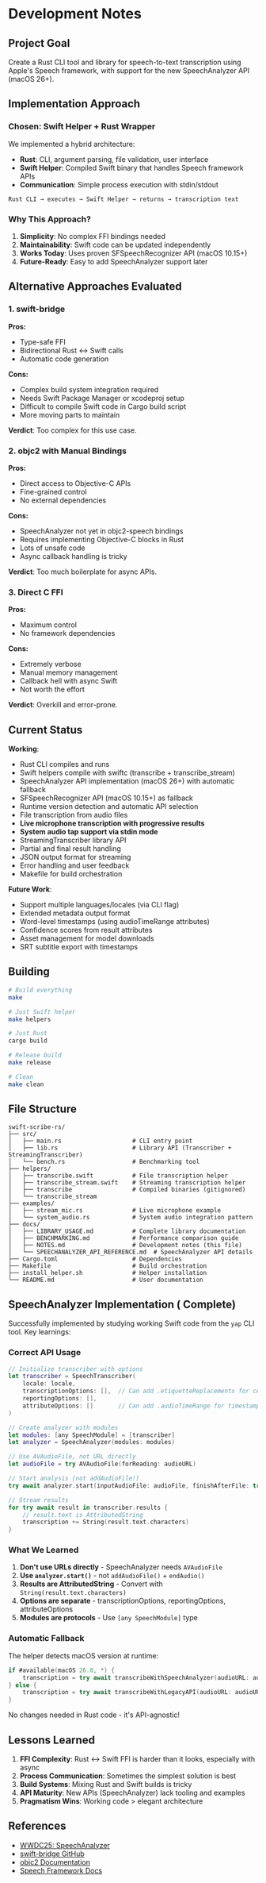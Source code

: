 # Development Notes

## Project Goal

Create a Rust CLI tool and library for speech-to-text transcription using Apple's Speech framework, with support for the new SpeechAnalyzer API (macOS 26+).

## Implementation Approach

### Chosen: Swift Helper + Rust Wrapper

We implemented a hybrid architecture:
- **Rust**: CLI, argument parsing, file validation, user interface
- **Swift Helper**: Compiled Swift binary that handles Speech framework APIs
- **Communication**: Simple process execution with stdin/stdout

```
Rust CLI → executes → Swift Helper → returns → transcription text
```

### Why This Approach?

1. **Simplicity**: No complex FFI bindings needed
2. **Maintainability**: Swift code can be updated independently  
3. **Works Today**: Uses proven SFSpeechRecognizer API (macOS 10.15+)
4. **Future-Ready**: Easy to add SpeechAnalyzer support later

## Alternative Approaches Evaluated

### 1. swift-bridge

**Pros:**
- Type-safe FFI
- Bidirectional Rust ↔ Swift calls
- Automatic code generation

**Cons:**
- Complex build system integration required
- Needs Swift Package Manager or xcodeproj setup
- Difficult to compile Swift code in Cargo build script
- More moving parts to maintain

**Verdict**: Too complex for this use case.

### 2. objc2 with Manual Bindings

**Pros:**
- Direct access to Objective-C APIs
- Fine-grained control
- No external dependencies

**Cons:**
- SpeechAnalyzer not yet in objc2-speech bindings
- Requires implementing Objective-C blocks in Rust
- Lots of unsafe code
- Async callback handling is tricky

**Verdict**: Too much boilerplate for async APIs.

### 3. Direct C FFI

**Pros:**
- Maximum control
- No framework dependencies

**Cons:**
- Extremely verbose
- Manual memory management
- Callback hell with async Swift
- Not worth the effort

**Verdict**: Overkill and error-prone.

## Current Status

**Working**:
- Rust CLI compiles and runs
- Swift helpers compile with swiftc (transcribe + transcribe_stream)
- SpeechAnalyzer API implementation (macOS 26+) with automatic fallback
- SFSpeechRecognizer API (macOS 10.15+) as fallback
- Runtime version detection and automatic API selection
- File transcription from audio files
- **Live microphone transcription with progressive results**
- **System audio tap support via stdin mode**
- StreamingTranscriber library API
- Partial and final result handling
- JSON output format for streaming
- Error handling and user feedback
- Makefile for build orchestration

**Future Work**:
- Support multiple languages/locales (via CLI flag)
- Extended metadata output format
- Word-level timestamps (using audioTimeRange attributes)
- Confidence scores from result attributes
- Asset management for model downloads
- SRT subtitle export with timestamps

## Building

```bash
# Build everything
make

# Just Swift helper
make helpers

# Just Rust
cargo build

# Release build
make release

# Clean
make clean
```

## File Structure

```
swift-scribe-rs/
├── src/
│   ├── main.rs                    # CLI entry point
│   ├── lib.rs                     # Library API (Transcriber + StreamingTranscriber)
│   └── bench.rs                   # Benchmarking tool
├── helpers/
│   ├── transcribe.swift           # File transcription helper
│   ├── transcribe_stream.swift    # Streaming transcription helper
│   ├── transcribe                 # Compiled binaries (gitignored)
│   └── transcribe_stream
├── examples/
│   ├── stream_mic.rs              # Live microphone example
│   └── system_audio.rs            # System audio integration pattern
├── docs/
│   ├── LIBRARY_USAGE.md           # Complete library documentation
│   ├── BENCHMARKING.md            # Performance comparison guide
│   ├── NOTES.md                   # Development notes (this file)
│   └── SPEECHANALYZER_API_REFERENCE.md  # SpeechAnalyzer API details
├── Cargo.toml                     # Dependencies
├── Makefile                       # Build orchestration
├── install_helper.sh              # Helper installation
└── README.md                      # User documentation
```

## SpeechAnalyzer Implementation ( Complete)

Successfully implemented by studying working Swift code from the `yap` CLI tool. Key learnings:

### Correct API Usage

```swift
// Initialize transcriber with options
let transcriber = SpeechTranscriber(
    locale: locale,
    transcriptionOptions: [],  // Can add .etiquetteReplacements for censoring
    reportingOptions: [],
    attributeOptions: []       // Can add .audioTimeRange for timestamps
)

// Create analyzer with modules
let modules: [any SpeechModule] = [transcriber]
let analyzer = SpeechAnalyzer(modules: modules)

// Use AVAudioFile, not URL directly
let audioFile = try AVAudioFile(forReading: audioURL)

// Start analysis (not addAudioFile!)
try await analyzer.start(inputAudioFile: audioFile, finishAfterFile: true)

// Stream results
for try await result in transcriber.results {
    // result.text is AttributedString
    transcription += String(result.text.characters)
}
```

### What We Learned

1. **Don't use URLs directly** - SpeechAnalyzer needs `AVAudioFile`
2. **Use `analyzer.start()`** - not `addAudioFile()` + `endAudio()`
3. **Results are AttributedString** - Convert with `String(result.text.characters)`
4. **Options are separate** - transcriptionOptions, reportingOptions, attributeOptions
5. **Modules are protocols** - Use `[any SpeechModule]` type

### Automatic Fallback

The helper detects macOS version at runtime:
```swift
if #available(macOS 26.0, *) {
    transcription = try await transcribeWithSpeechAnalyzer(audioURL: audioURL)
} else {
    transcription = try await transcribeWithLegacyAPI(audioURL: audioURL)
}
```

No changes needed in Rust code - it's API-agnostic! 

## Lessons Learned

1. **FFI Complexity**: Rust ↔ Swift FFI is harder than it looks, especially with async
2. **Process Communication**: Sometimes the simplest solution is best
3. **Build Systems**: Mixing Rust and Swift builds is tricky
4. **API Maturity**: New APIs (SpeechAnalyzer) lack tooling and examples
5. **Pragmatism Wins**: Working code > elegant architecture

## References

- [WWDC25: SpeechAnalyzer](https://developer.apple.com/videos/play/wwdc2025/277/)
- [swift-bridge GitHub](https://github.com/chinedufn/swift-bridge)
- [objc2 Documentation](https://docs.rs/objc2)
- [Speech Framework Docs](https://developer.apple.com/documentation/Speech)
